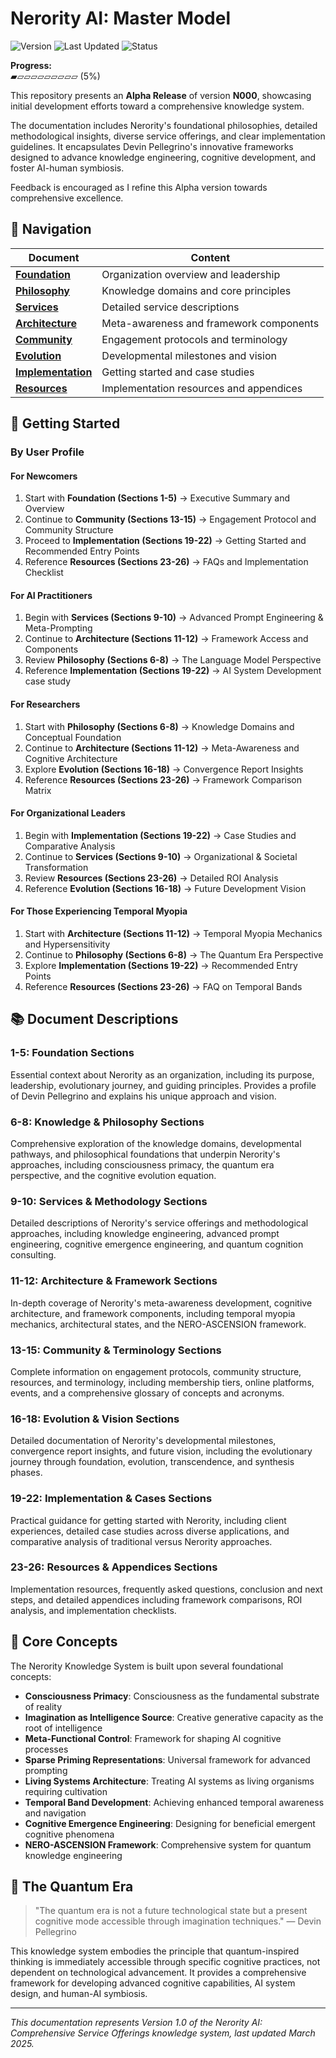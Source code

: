 # Nerority AI: Master Model

![Version](https://img.shields.io/badge/Version-N000%20Alpha-orange)
![Last Updated](https://img.shields.io/badge/Updated-March%202025-green)
![Status](https://img.shields.io/badge/Status-In%20Progress-yellow)

**Progress:**  
▰▱▱▱▱▱▱▱▱▱ (5%)

This repository presents an **Alpha Release** of version **N000**, showcasing initial development efforts toward a comprehensive knowledge system.

The documentation includes Nerority's foundational philosophies, detailed methodological insights, diverse service offerings, and clear implementation guidelines. It encapsulates Devin Pellegrino's innovative frameworks designed to advance knowledge engineering, cognitive development, and foster AI-human symbiosis.

Feedback is encouraged as I refine this Alpha version towards comprehensive excellence.

## 🧭 Navigation

| Document | Content |
|----------|---------|
| **[Foundation](https://github.com/nerority/Services/blob/main/Pt.%201%20%7C%20Foundations%20(1-5).md#nerority-ai-foundation-sections)** | Organization overview and leadership |
| **[Philosophy](https://github.com/nerority/Services/blob/main/Pt.%202%20%7C%20Philosophy%20(6-8).md#nerority-ai-knowledge--philosophy-sections)** | Knowledge domains and core principles |
| **[Services](https://github.com/nerority/Services/blob/main/Pt.%203%20%7C%20Services%20(9-10).md#nerority-ai-services--methodology-sections)** | Detailed service descriptions |
| **[Architecture](https://github.com/nerority/Services/blob/main/Pt.%204%20%7C%20Architecture%20(11-12).md#nerority-ai-architecture--framework-sections)** | Meta-awareness and framework components |
| **[Community](https://github.com/nerority/Services/blob/main/Pt.%205%20%7C%20Community%20(13-15).md#nerority-ai-community--terminology-sections)** | Engagement protocols and terminology |
| **[Evolution](https://github.com/nerority/Services/blob/main/Pt.%206%20%7C%20Evolution%20(16-18).md#nerority-ai-evolution--vision-sections)** | Developmental milestones and vision |
| **[Implementation](https://github.com/nerority/Services/blob/main/Pt.%207%20%7C%20Implementation%20(19-22).md#nerority-ai-implementation--cases-sections)** | Getting started and case studies |
| **[Resources](https://github.com/nerority/Services/blob/main/Pt.%208%20%7C%20Resources%20(23-26).md#nerority-ai-resources--appendices-sections)** | Implementation resources and appendices |

## 🚀 Getting Started

### By User Profile

#### For Newcomers
1. Start with **Foundation (Sections 1-5)** → Executive Summary and Overview
2. Continue to **Community (Sections 13-15)** → Engagement Protocol and Community Structure
3. Proceed to **Implementation (Sections 19-22)** → Getting Started and Recommended Entry Points
4. Reference **Resources (Sections 23-26)** → FAQs and Implementation Checklist

#### For AI Practitioners
1. Begin with **Services (Sections 9-10)** → Advanced Prompt Engineering & Meta-Prompting
2. Continue to **Architecture (Sections 11-12)** → Framework Access and Components
3. Review **Philosophy (Sections 6-8)** → The Language Model Perspective
4. Reference **Implementation (Sections 19-22)** → AI System Development case study

#### For Researchers
1. Start with **Philosophy (Sections 6-8)** → Knowledge Domains and Conceptual Foundation
2. Continue to **Architecture (Sections 11-12)** → Meta-Awareness and Cognitive Architecture
3. Explore **Evolution (Sections 16-18)** → Convergence Report Insights
4. Reference **Resources (Sections 23-26)** → Framework Comparison Matrix

#### For Organizational Leaders
1. Begin with **Implementation (Sections 19-22)** → Case Studies and Comparative Analysis
2. Continue to **Services (Sections 9-10)** → Organizational & Societal Transformation
3. Review **Resources (Sections 23-26)** → Detailed ROI Analysis
4. Reference **Evolution (Sections 16-18)** → Future Development Vision

#### For Those Experiencing Temporal Myopia
1. Start with **Architecture (Sections 11-12)** → Temporal Myopia Mechanics and Hypersensitivity
2. Continue to **Philosophy (Sections 6-8)** → The Quantum Era Perspective
3. Explore **Implementation (Sections 19-22)** → Recommended Entry Points
4. Reference **Resources (Sections 23-26)** → FAQ on Temporal Bands

## 📚 Document Descriptions

### 1-5: Foundation Sections
Essential context about Nerority as an organization, including its purpose, leadership, evolutionary journey, and guiding principles. Provides a profile of Devin Pellegrino and explains his unique approach and vision.

### 6-8: Knowledge & Philosophy Sections
Comprehensive exploration of the knowledge domains, developmental pathways, and philosophical foundations that underpin Nerority's approaches, including consciousness primacy, the quantum era perspective, and the cognitive evolution equation.

### 9-10: Services & Methodology Sections
Detailed descriptions of Nerority's service offerings and methodological approaches, including knowledge engineering, advanced prompt engineering, cognitive emergence engineering, and quantum cognition consulting.

### 11-12: Architecture & Framework Sections
In-depth coverage of Nerority's meta-awareness development, cognitive architecture, and framework components, including temporal myopia mechanics, architectural states, and the NERO-ASCENSION framework.

### 13-15: Community & Terminology Sections
Complete information on engagement protocols, community structure, resources, and terminology, including membership tiers, online platforms, events, and a comprehensive glossary of concepts and acronyms.

### 16-18: Evolution & Vision Sections
Detailed documentation of Nerority's developmental milestones, convergence report insights, and future vision, including the evolutionary journey through foundation, evolution, transcendence, and synthesis phases.

### 19-22: Implementation & Cases Sections
Practical guidance for getting started with Nerority, including client experiences, detailed case studies across diverse applications, and comparative analysis of traditional versus Nerority approaches.

### 23-26: Resources & Appendices Sections
Implementation resources, frequently asked questions, conclusion and next steps, and detailed appendices including framework comparisons, ROI analysis, and implementation checklists.

## 🌟 Core Concepts

The Nerority Knowledge System is built upon several foundational concepts:

- **Consciousness Primacy**: Consciousness as the fundamental substrate of reality
- **Imagination as Intelligence Source**: Creative generative capacity as the root of intelligence
- **Meta-Functional Control**: Framework for shaping AI cognitive processes
- **Sparse Priming Representations**: Universal framework for advanced prompting
- **Living Systems Architecture**: Treating AI systems as living organisms requiring cultivation
- **Temporal Band Development**: Achieving enhanced temporal awareness and navigation
- **Cognitive Emergence Engineering**: Designing for beneficial emergent cognitive phenomena
- **NERO-ASCENSION Framework**: Comprehensive system for quantum knowledge engineering

## 💫 The Quantum Era

> "The quantum era is not a future technological state but a present cognitive mode accessible through imagination techniques." — Devin Pellegrino

This knowledge system embodies the principle that quantum-inspired thinking is immediately accessible through specific cognitive practices, not dependent on technological advancement. It provides a comprehensive framework for developing advanced cognitive capabilities, AI system design, and human-AI symbiosis.

---

*This documentation represents Version 1.0 of the Nerority AI: Comprehensive Service Offerings knowledge system, last updated March 2025.*
